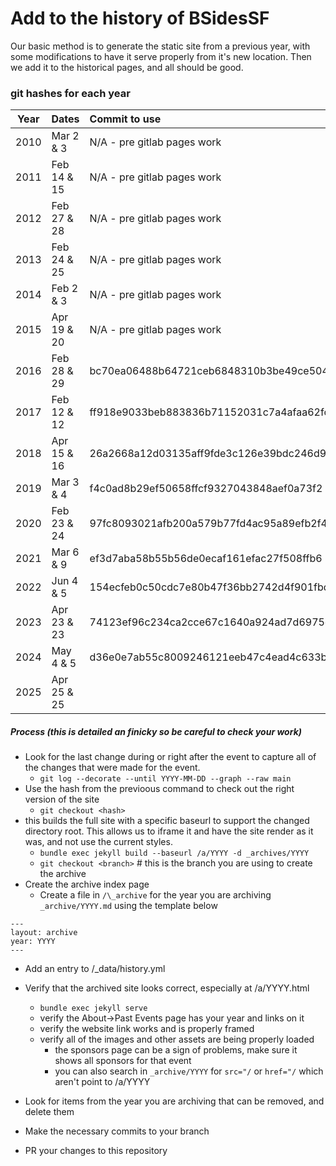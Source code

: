 
# Add to the history of BSidesSF

Our basic method is to generate the static site from a previous year,
with some modifications to have it serve properly from it's new location.
Then we add it to the historical pages, and all should be good.

### git hashes for each year


| Year | Dates       | Commit to use                            |
| :--: | :---------- | :--------------------------------------- |
| 2010 | Mar 2 & 3   | N/A - pre gitlab pages work              |
| 2011 | Feb 14 & 15 | N/A - pre gitlab pages work              |
| 2012 | Feb 27 & 28 | N/A - pre gitlab pages work              |
| 2013 | Feb 24 & 25 | N/A - pre gitlab pages work              |
| 2014 | Feb 2 & 3   | N/A - pre gitlab pages work              |
| 2015 | Apr 19 & 20 | N/A - pre gitlab pages work              |                                         
| 2016 | Feb 28 & 29 | bc70ea06488b64721ceb6848310b3be49ce504b4 |
| 2017 | Feb 12 & 12 | ff918e9033beb883836b71152031c7a4afaa62fc |
| 2018 | Apr 15 & 16 | 26a2668a12d03135aff9fde3c126e39bdc246d93 |
| 2019 | Mar 3 & 4   | f4c0ad8b29ef50658ffcf9327043848aef0a73f2 |
| 2020 | Feb 23 & 24 | 97fc8093021afb200a579b77fd4ac95a89efb2f4 |
| 2021 | Mar 6 & 9   | ef3d7aba58b55b56de0ecaf161efac27f508ffb6 | 
| 2022 | Jun 4 & 5   | 154ecfeb0c50cdc7e80b47f36bb2742d4f901fbd |
| 2023 | Apr 23 & 23 | 74123ef96c234ca2cce67c1640a924ad7d6975e7 |
| 2024 | May 4 & 5   | d36e0e7ab55c8009246121eeb47c4ead4c633b15 |
| 2025 | Apr 25 & 25 |


##### Process (this is detailed an finicky so be careful to check your work)

- Look for the last change during or right after the event to capture all of the changes that were made for the event.
  - `git log --decorate --until YYYY-MM-DD --graph --raw main`
- Use the hash from the previoous command to check out the right version of the site
  - `git checkout <hash>`
- this builds the full site with a specific baseurl to support the changed directory root. This allows us to iframe it and have the site render as it was, and not use the current styles.
  - `bundle exec jekyll build --baseurl /a/YYYY -d _archives/YYYY`
  - `git checkout <branch>` # this is the branch you are using to create the archive
- Create the archive index page
  - Create a file in `/\_archive` for the year you are archiving `_archive/YYYY.md` using the template below

```
---
layout: archive
year: YYYY
---
```

- Add an entry to /\_data/history.yml
- Verify that the archived site looks correct, especially at /a/YYYY.html

  - `bundle exec jekyll serve`
  - verify the About->Past Events page has your year and links on it
  - verify the website link works and is properly framed
  - verify all of the images and other assets are being properly loaded
    - the sponsors page can be a sign of problems, make sure it shows all sponsors for that event
    - you can also search in `_archive/YYYY` for `src="/` or `href="/` which aren't point to /a/YYYY

- Look for items from the year you are archiving that can be removed, and delete them
- Make the necessary commits to your branch
- PR your changes to this repository
